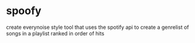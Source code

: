 # spoofy
create everynoise style tool that uses the spotify api to create a genrelist of songs in a playlist ranked in order of hits
